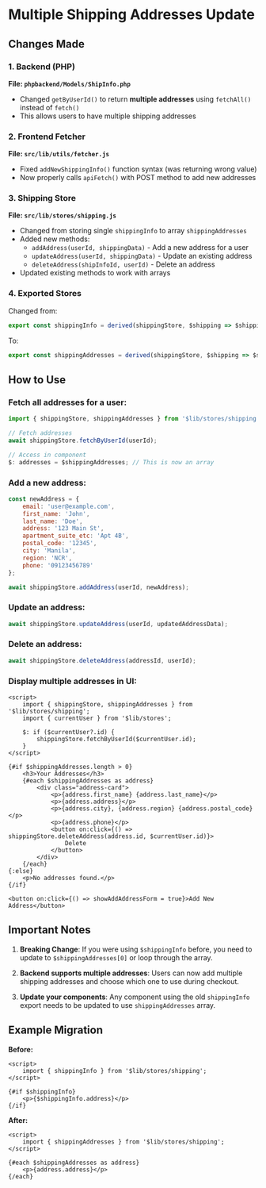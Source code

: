 # Multiple Shipping Addresses Update

## Changes Made

### 1. Backend (PHP)
**File: `phpbackend/Models/ShipInfo.php`**
- Changed `getByUserId()` to return **multiple addresses** using `fetchAll()` instead of `fetch()`
- This allows users to have multiple shipping addresses

### 2. Frontend Fetcher
**File: `src/lib/utils/fetcher.js`**
- Fixed `addNewShippingInfo()` function syntax (was returning wrong value)
- Now properly calls `apiFetch()` with POST method to add new addresses

### 3. Shipping Store
**File: `src/lib/stores/shipping.js`**
- Changed from storing single `shippingInfo` to array `shippingAddresses`
- Added new methods:
  - `addAddress(userId, shippingData)` - Add a new address for a user
  - `updateAddress(userId, shippingData)` - Update an existing address
  - `deleteAddress(shipInfoId, userId)` - Delete an address
- Updated existing methods to work with arrays

### 4. Exported Stores
Changed from:
```javascript
export const shippingInfo = derived(shippingStore, $shipping => $shipping.shippingInfo);
```

To:
```javascript
export const shippingAddresses = derived(shippingStore, $shipping => $shipping.shippingAddresses);
```

## How to Use

### Fetch all addresses for a user:
```javascript
import { shippingStore, shippingAddresses } from '$lib/stores/shipping';

// Fetch addresses
await shippingStore.fetchByUserId(userId);

// Access in component
$: addresses = $shippingAddresses; // This is now an array
```

### Add a new address:
```javascript
const newAddress = {
    email: 'user@example.com',
    first_name: 'John',
    last_name: 'Doe',
    address: '123 Main St',
    apartment_suite_etc: 'Apt 4B',
    postal_code: '12345',
    city: 'Manila',
    region: 'NCR',
    phone: '09123456789'
};

await shippingStore.addAddress(userId, newAddress);
```

### Update an address:
```javascript
await shippingStore.updateAddress(userId, updatedAddressData);
```

### Delete an address:
```javascript
await shippingStore.deleteAddress(addressId, userId);
```

### Display multiple addresses in UI:
```svelte
<script>
    import { shippingStore, shippingAddresses } from '$lib/stores/shipping';
    import { currentUser } from '$lib/stores';
    
    $: if ($currentUser?.id) {
        shippingStore.fetchByUserId($currentUser.id);
    }
</script>

{#if $shippingAddresses.length > 0}
    <h3>Your Addresses</h3>
    {#each $shippingAddresses as address}
        <div class="address-card">
            <p>{address.first_name} {address.last_name}</p>
            <p>{address.address}</p>
            <p>{address.city}, {address.region} {address.postal_code}</p>
            <p>{address.phone}</p>
            <button on:click={() => shippingStore.deleteAddress(address.id, $currentUser.id)}>
                Delete
            </button>
        </div>
    {/each}
{:else}
    <p>No addresses found.</p>
{/if}

<button on:click={() => showAddAddressForm = true}>Add New Address</button>
```

## Important Notes

1. **Breaking Change**: If you were using `$shippingInfo` before, you need to update to `$shippingAddresses[0]` or loop through the array.

2. **Backend supports multiple addresses**: Users can now add multiple shipping addresses and choose which one to use during checkout.

3. **Update your components**: Any component using the old `shippingInfo` export needs to be updated to use `shippingAddresses` array.

## Example Migration

**Before:**
```svelte
<script>
    import { shippingInfo } from '$lib/stores/shipping';
</script>

{#if $shippingInfo}
    <p>{$shippingInfo.address}</p>
{/if}
```

**After:**
```svelte
<script>
    import { shippingAddresses } from '$lib/stores/shipping';
</script>

{#each $shippingAddresses as address}
    <p>{address.address}</p>
{/each}
```
